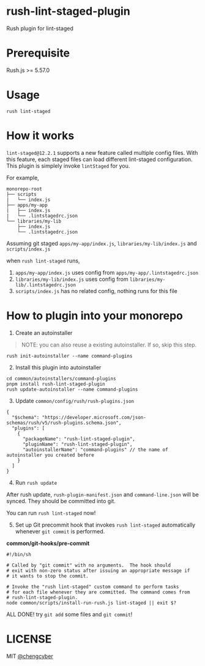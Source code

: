 # rush-lint-staged-plugin

Rush plugin for lint-staged

# Prerequisite

Rush.js >= 5.57.0

# Usage

```
rush lint-staged
```

# How it works

`lint-staged@12.2.1` supports a new feature called multiple config files. With this feature, each staged files can load different lint-staged configuration. This plugin is simplely invoke `lintStaged` for you.

For example,

```
monorepo-root
├── scripts
|   └── index.js
├── apps/my-app
|   ├── index.js
|   └── .lintstagedrc.json
└── libraries/my-lib
    ├── index.js
    └── .lintstagedrc.json
```

Assuming git staged `apps/my-app/index.js`, `libraries/my-lib/index.js` and `scripts/index.js`

when `rush lint-staged` runs,

1. `apps/my-app/index.js` uses config from `apps/my-app/.lintstagedrc.json`
2. `libraries/my-lib/index.js` uses config from `libraries/my-lib/.lintstagedrc.json`
3. `scripts/index.js` has no related config, nothing runs for this file

# How to plugin into your monorepo

1. Create an autoinstaller

> NOTE: you can also reuse a existing autoinstaller. If so, skip this step.

```
rush init-autoinstaller --name command-plugins
```

2. Install this plugin into autoinstaller

```
cd common/autoinstallers/command-plugins
pnpm install rush-lint-staged-plugin
rush update-autoinstaller --name command-plugins
```

3. Update `common/config/rush/rush-plugins.json`

```
{
  "$schema": "https://developer.microsoft.com/json-schemas/rush/v5/rush-plugins.schema.json",
  "plugins": [
    {
      "packageName": "rush-lint-staged-plugin",
      "pluginName": "rush-lint-staged-plugin",
      "autoinstallerName": "command-plugins" // the name of autoinstaller you created before
    }
  ]
}
```

4. Run `rush update`

After rush update, `rush-plugin-manifest.json` and `command-line.json` will be synced. They should be committed into git.

You can run `rush lint-staged` now!

5. Set up Git precommit hook that invokes `rush lint-staged` automatically whenever `git commit` is performed.

**common/git-hooks/pre-commit**

```shell
#!/bin/sh

# Called by "git commit" with no arguments.  The hook should
# exit with non-zero status after issuing an appropriate message if
# it wants to stop the commit.

# Invoke the "rush lint-staged" custom command to perform tasks
# for each file whenever they are committed. The command comes from
# rush-lint-staged-plugin.
node common/scripts/install-run-rush.js lint-staged || exit $?
```

ALL DONE! try `git add` some files and `git commit`!

# LICENSE

MIT [@chengcyber](https://github.com/chengcyber)
